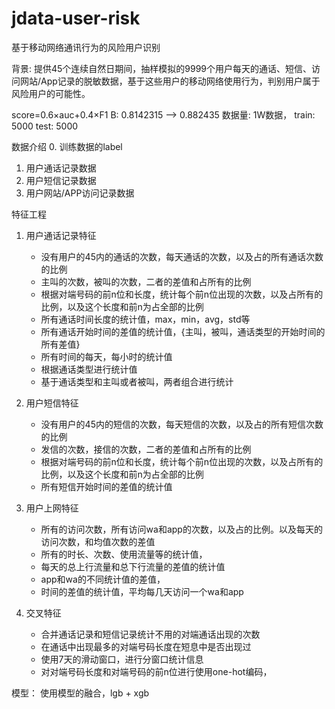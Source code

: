 # jdata-user-risk
基于移动网络通讯行为的风险用户识别

背景:
提供45个连续自然日期间，抽样模拟的9999个用户每天的通话、短信、访问网站/App记录的脱敏数据，基于这些用户的移动网络使用行为，判别用户属于风险用户的可能性。

score=0.6×auc+0.4×F1 B: 0.8142315 --> 0.882435
数据量: 1W数据， train: 5000 test: 5000

数据介绍
0. 训练数据的label
1. 用户通话记录数据
2. 用户短信记录数据
3. 用户网站/APP访问记录数据


特征工程
1. 用户通话记录特征
    + 没有用户的45内的通话的次数，每天通话的次数，以及占的所有通话次数的比例
    + 主叫的次数，被叫的次数，二者的差值和占所有的比例
    + 根据对端号码的前n位和长度，统计每个前n位出现的次数，以及占所有的比例，以及这个长度和前n为占全部的比例
    + 所有通话时间长度的统计值，max，min，avg，std等
    + 所有通话开始时间的差值的统计值，{主叫，被叫，通话类型的开始时间的所有差值}
    + 所有时间的每天，每小时的统计值
    + 根据通话类型进行统计值
    + 基于通话类型和主叫或者被叫，两者组合进行统计

2. 用户短信特征
    + 没有用户的45内的短信的次数，每天短信的次数，以及占的所有短信次数的比例
    + 发信的次数，接信的次数，二者的差值和占所有的比例
    + 根据对端号码的前n位和长度，统计每个前n位出现的次数，以及占所有的比例，以及这个长度和前n为占全部的比例
    + 所有短信开始时间的差值的统计值

3. 用户上网特征
    + 所有的访问次数，所有访问wa和app的次数，以及占的比例。以及每天的访问次数，和均值次数的差值
    + 所有的时长、次数、使用流量等的统计值，
    + 每天的总上行流量和总下行流量的差值的统计值
    + app和wa的不同统计值的差值，
    + 时间的差值的统计值，平均每几天访问一个wa和app

4. 交叉特征
    + 合并通话记录和短信记录统计不用的对端通话出现的次数
    + 在通话中出现最多的对端号码长度在短息中是否出现过
    + 使用7天的滑动窗口，进行分窗口统计信息
    + 对对端号码长度和对端号码的前n位进行使用one-hot编码，

模型：
使用模型的融合，lgb + xgb
